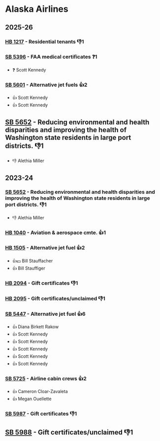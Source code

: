 # Alaska Airlines
## 2025-26

### [HB 1217](/bill/2025-26/hb/1217/) - Residential tenants  👎1 

### [SB 5396](/bill/2025-26/sb/5396/) - FAA medical certificates   ❓1
* ❓ Scott Kennedy

### [SB 5601](/bill/2025-26/sb/5601/) - Alternative jet fuels 👍2  
* 👍 Scott Kennedy
* 👍 Scott Kennedy

## [SB 5652](/bill/2025-26/sb/5652/) - Reducing environmental and health disparities and improving the health of Washington state residents in large port districts.  👎1 
* 👎 Alethia Miller

## 2023-24

### [SB 5652](/bill/2023-24/sb/5652/) - Reducing environmental and health disparities and improving the health of Washington state residents in large port districts.  👎1 
* 👎 Alethia Miller

### [HB 1040](/bill/2023-24/hb/1040/) - Aviation & aerospace cmte. 👍1  

### [HB 1505](/bill/2023-24/hb/1505/) - Alternative jet fuel 👍2  
* 👍💵 Bill Stauffacher
* 👍 Bill Stauffiger

### [HB 2094](/bill/2023-24/hb/2094/) - Gift certificates  👎1 

### [HB 2095](/bill/2023-24/hb/2095/) - Gift certificates/unclaimed  👎1 

### [SB 5447](/bill/2023-24/sb/5447/) - Alternative jet fuel 👍6  
* 👍 Diana Birkett Rakow
* 👍 Scott Kennedy
* 👍 Scott Kennedy
* 👍 Scott Kennedy
* 👍 Scott Kennedy
* 👍 Scott Kennedy

### [SB 5725](/bill/2023-24/sb/5725/) - Airline cabin crews 👍2  
* 👍 Cameron Cloar-Zavaleta
* 👍 Megan Ouellette

### [SB 5987](/bill/2023-24/sb/5987/) - Gift certificates  👎1 

## [SB 5988](/bill/2023-24/sb/5988/) - Gift certificates/unclaimed  👎1 
